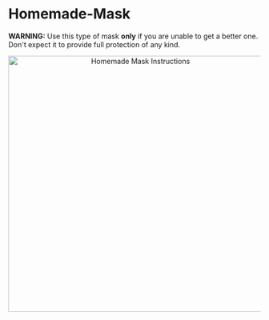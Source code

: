 # Homemade-Mask

**WARNING:** Use this type of mask **only** if you are unable to get a better one. Don't expect it to provide full protection of any kind.

<p align="center"><img width=512px src="Com fer una mascareta improvisada-1024.png" alt="Homemade Mask Instructions" title="Homemade Mask Instructions" /></p>
